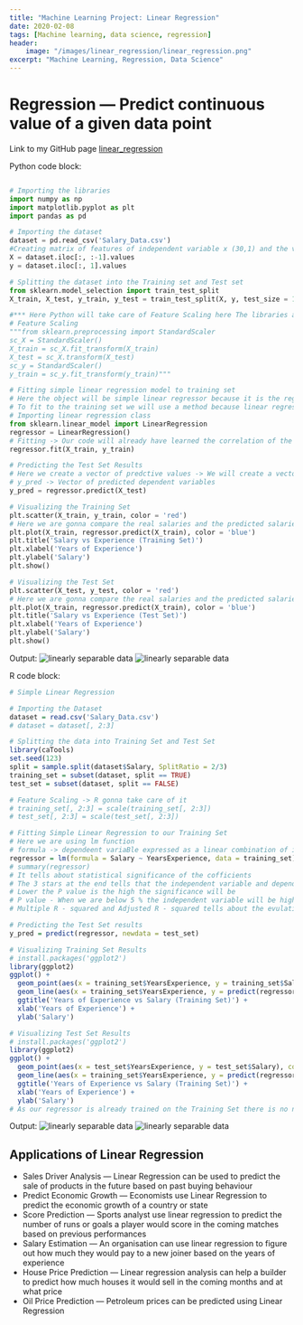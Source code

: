```yaml
---
title: "Machine Learning Project: Linear Regression"
date: 2020-02-08
tags: [Machine learning, data science, regression]
header:
    image: "/images/linear_regression/linear_regression.png"
excerpt: "Machine Learning, Regression, Data Science"
---
```


# Regression — Predict continuous value of a given data point

Link to my GitHub page [linear_regression](https://github.com/srsapireddy/Machine-Learning-Files-in-Python-and-R/tree/master/Regression/2.%20Simple%20Linear%20Regression)

Python code block:
```python

# Importing the libraries
import numpy as np
import matplotlib.pyplot as plt
import pandas as pd

# Importing the dataset
dataset = pd.read_csv('Salary_Data.csv')
#Creating matrix of features of independent variable x (30,1) and the vector y of dependent variable (30,)
X = dataset.iloc[:, :-1].values
y = dataset.iloc[:, 1].values

# Splitting the dataset into the Training set and Test set
from sklearn.model_selection import train_test_split
X_train, X_test, y_train, y_test = train_test_split(X, y, test_size = 1/3, random_state = 0)

#*** Here Python will take care of Feature Scaling here The libraries are gonna take of that ***
# Feature Scaling
"""from sklearn.preprocessing import StandardScaler
sc_X = StandardScaler()
X_train = sc_X.fit_transform(X_train)
X_test = sc_X.transform(X_test)
sc_y = StandardScaler()
y_train = sc_y.fit_transform(y_train)"""

# Fitting simple linear regression model to training set
# Here the object will be simple linear regressor because it is the regressor we are going to fit to the training set
# To fit to the training set we will use a method because linear regression class has several methods and one of the method is the fit method is just like a tool of function
# Importing linear regression class
from sklearn.linear_model import LinearRegression
regressor = LinearRegression()
# Fitting -> Our code will already have learned the correlation of the training set to learn how to predict the y_train
regressor.fit(X_train, y_train)

# Predicting the Test Set Results
# Here we create a vector of predctive values -> We will create a vector of predctive values of the Test Set salaries and we will put all these predicted salaries into a single vector y_pred
# y_pred -> Vector of predicted dependent variables
y_pred = regressor.predict(X_test)

# Visualizing the Training Set
plt.scatter(X_train, y_train, color = 'red')
# Here we are gonna compare the real salaries and the predicted salaries based on the same observations. That is the observations of the training set
plt.plot(X_train, regressor.predict(X_train), color = 'blue')
plt.title('Salary vs Experience (Training Set)')
plt.xlabel('Years of Experience')
plt.ylabel('Salary')
plt.show()

# Visualizing the Test Set
plt.scatter(X_test, y_test, color = 'red')
# Here we are gonna compare the real salaries and the predicted salaries based on the same observations. That is the observations of the test set
plt.plot(X_train, regressor.predict(X_train), color = 'blue')
plt.title('Salary vs Experience (Test Set)')
plt.xlabel('Years of Experience')
plt.ylabel('Salary')
plt.show()
```

Output:
<img src="{{ site.url }}{{ site.baseurl }}/images/linear_regression/lr1.png" alt="linearly separable data">
<img src="{{ site.url }}{{ site.baseurl }}/images/linear_regression/lr2.png" alt="linearly separable data">

R code block:
```r
# Simple Linear Regression

# Importing the Dataset
dataset = read.csv('Salary_Data.csv')
# dataset = dataset[, 2:3]

# Splitting the data into Training Set and Test Set
library(caTools)
set.seed(123)
split = sample.split(dataset$Salary, SplitRatio = 2/3)
training_set = subset(dataset, split == TRUE)
test_set = subset(dataset, split == FALSE)

# Feature Scaling -> R gonna take care of it
# training_set[, 2:3] = scale(training_set[, 2:3])
# test_set[, 2:3] = scale(test_set[, 2:3])

# Fitting Simple Linear Regression to our Training Set
# Here we are using lm function
# formula -> dependeent variaBle expressed as a linear combination of independent variable
regressor = lm(formula = Salary ~ YearsExperience, data = training_set)
# summary(regressor)
# It tells about statistical significance of the cofficients
# The 3 stars at the end tells that the independent variable and dependent variable are highly significant (strong linear relationship)
# Lower the P value is the high the significance will be
# P value - When we are below 5 % the independent variable will be highly significant
# Multiple R - squared and Adjusted R - squared tells about the evulating the model

# Predicting the Test Set results
y_pred = predict(regressor, newdata = test_set)

# Visualizing Training Set Results
# install.packages('ggplot2')
library(ggplot2)
ggplot() +
  geom_point(aes(x = training_set$YearsExperience, y = training_set$Salary), colour = 'red') +
  geom_line(aes(x = training_set$YearsExperience, y = predict(regressor, newdata = training_set)), colour = 'blue') +
  ggtitle('Years of Experience vs Salary (Training Set)') +
  xlab('Years of Experience') +
  ylab('Salary')

# Visualizing Test Set Results
# install.packages('ggplot2')
library(ggplot2)
ggplot() +
  geom_point(aes(x = test_set$YearsExperience, y = test_set$Salary), colour = 'red') +
  geom_line(aes(x = training_set$YearsExperience, y = predict(regressor, newdata = training_set)), colour = 'blue') +
  ggtitle('Years of Experience vs Salary (Training Set)') +
  xlab('Years of Experience') +
  ylab('Salary')
# As our regressor is already trained on the Training Set there is no need to change the geom_line. We obtain the same Simple Linear Regression Line whether we keep training_set or the test_set here

```

Output:
<img src="{{ site.url }}{{ site.baseurl }}/images/linear_regression/lr3.png" alt="linearly separable data">
<img src="{{ site.url }}{{ site.baseurl }}/images/linear_regression/lr4.png" alt="linearly separable data">

## Applications of Linear Regression
* Sales Driver Analysis — Linear Regression can be used to predict the sale of products in the future based on past buying behaviour<br>
* Predict Economic Growth — Economists use Linear Regression to predict the economic growth of a country or state<br>
* Score Prediction — Sports analyst use linear regression to predict the number of runs or goals a player would score in the coming matches based on previous performances<br>
* Salary Estimation — An organisation can use linear regression to figure out how much they would pay to a new joiner based on the years of experience<br>
* House Price Prediction — Linear regression analysis can help a builder to predict how much houses it would sell in the coming months and at what price<br>
* Oil Price Prediction — Petroleum prices can be predicted using Linear Regression<br>
